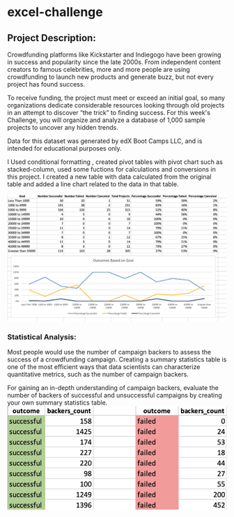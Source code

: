 # excel-challenge

## Project Description:
Crowdfunding platforms like Kickstarter and Indiegogo have been growing in success and popularity since the late 2000s. From independent content creators to famous celebrities, more and more people are using crowdfunding to launch new products and generate buzz, but not every project has found success.

To receive funding, the project must meet or exceed an initial goal, so many organizations dedicate considerable resources looking through old projects in an attempt to discover “the trick” to finding success. For this week's Challenge, you will organize and analyze a database of 1,000 sample projects to uncover any hidden trends.

Data for this dataset was generated by edX Boot Camps LLC, and is intended for educational purposes only.

I Used conditional formatting , created pivot tables with pivot chart such as stacked-column, used some fuctions for calculations and conversions in this project. I created a new table with data calculated from  the original table and added a line chart related to the data in that table. 

![Alt text](./Images/GoalOutcomes.PNG "Goal outcome")

### Statistical Analysis:
Most people would use the number of campaign backers to assess the success of a crowdfunding campaign. Creating a summary statistics table is one of the most efficient ways that data scientists can characterize quantitative metrics, such as the number of campaign backers.

For gaining an in-depth understanding of campaign backers, evaluate the number of backers of successful and unsuccessful campaigns by creating your own summary statistics table.
![Alt text](./Images/backers01.png "Backers count for successful and failed project")
